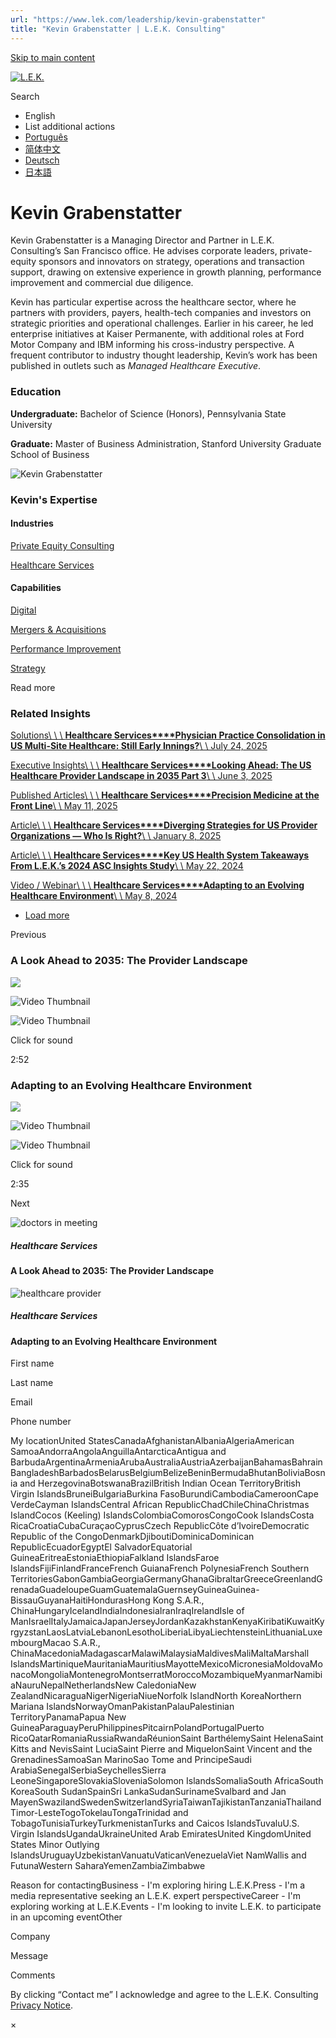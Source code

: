```yaml
---
url: "https://www.lek.com/leadership/kevin-grabenstatter"
title: "Kevin Grabenstatter | L.E.K. Consulting"
---
```


[Skip to main content](https://www.lek.com/leadership/kevin-grabenstatter#main-content)

[![L.E.K.](https://www.lek.com/themes/lek/images/new-logo.svg)](https://www.lek.com/ "L.E.K.")

Search

- English
- List additional actions
- [Português](https://www.lek.com/pt-br/lek-brazil)
- [简体中文](https://www.lek.com/zh-hant/lek-china)
- [Deutsch](https://www.lek.com/de/lek-germany)
- [日本語](https://www.lek.com/ja/lek-japan)

# Kevin Grabenstatter

Kevin Grabenstatter is a Managing Director and Partner in L.E.K. Consulting’s San Francisco office. He advises corporate leaders, private-equity sponsors and innovators on strategy, operations and transaction support, drawing on extensive experience in growth planning, performance improvement and commercial due diligence.

Kevin has particular expertise across the healthcare sector, where he partners with providers, payers, health-tech companies and investors on strategic priorities and operational challenges. Earlier in his career, he led enterprise initiatives at Kaiser Permanente, with additional roles at Ford Motor Company and IBM informing his cross-industry perspective. A frequent contributor to industry thought leadership, Kevin’s work has been published in outlets such as _Managed Healthcare Executive_.

### Education

**Undergraduate:** Bachelor of Science (Honors), Pennsylvania State University

**Graduate:** Master of Business Administration, Stanford University Graduate School of Business

![Kevin Grabenstatter](https://www.lek.com/sites/default/files/profile-images/kevin-grabenstatter-web.jpg)

### Kevin's Expertise

#### Industries

[Private Equity Consulting](https://www.lek.com/industries/private-equity-pe)

[Healthcare Services](https://www.lek.com/industries/healthcare-services)

#### Capabilities

[Digital](https://www.lek.com/capabilities/digital)

[Mergers & Acquisitions](https://www.lek.com/capabilities/mergers-acquisitions)

[Performance Improvement](https://www.lek.com/capabilities/performance-improvement)

[Strategy](https://www.lek.com/capabilities/strategy)

Read more

### Related Insights

[Solutions\\
\\
\\
**Healthcare Services****Physician Practice Consolidation in US Multi-Site Healthcare: Still Early Innings?**\\
\\
July 24, 2025](https://www.lek.com/insights/hea/us/so/physician-practice-consolidation-us-multi-site-healthcare-still-early-innings)

[Executive Insights\\
\\
\\
**Healthcare Services****Looking Ahead: The US Healthcare Provider Landscape in 2035 Part 3**\\
\\
June 3, 2025](https://www.lek.com/insights/hea/us/ei/looking-ahead-us-healthcare-provider-landscape-2035-part-3)

[Published Articles\\
\\
\\
**Healthcare Services****Precision Medicine at the Front Line**\\
\\
May 11, 2025](https://www.linkedin.com/pulse/precision-medicine-front-line-kevin-grabenstatter-tzq2c/?trackingId=RQJaAiLbRN%2B3f3gm46ZZDA%3D%3D)

[Article\\
\\
\\
**Healthcare Services****Diverging Strategies for US Provider Organizations — Who Is Right?**\\
\\
January 8, 2025](https://www.lek.com/insights/hea/us/ar/diverging-strategies-us-provider-organizations-who-right)

[Article\\
\\
\\
**Healthcare Services****Key US Health System Takeaways From L.E.K.’s 2024 ASC Insights Study**\\
\\
May 22, 2024](https://www.lek.com/insights/hea/us/ar/key-health-system-takeaways-leks-2024-asc-insights-study)

[Video / Webinar\\
\\
\\
**Healthcare Services****Adapting to an Evolving Healthcare Environment**\\
\\
May 8, 2024](https://www.lek.com/insights/hea/us/vd/adapting-evolving-healthcare-environment)

- [Load more](https://www.lek.com/leadership/kevin-grabenstatter?page=1 "Load more items")

Previous

### A Look Ahead to 2035: The Provider Landscape

![](https://fast.wistia.com/embed/medias/a1hddx10wp/swatch)

![Video Thumbnail](https://fast.wistia.com/embed/medias/a1hddx10wp/swatch)

![Video Thumbnail](https://embed-ssl.wistia.com/deliveries/b3b4bc983bfa9e03f673bbae53e8666f.webp?image_crop_resized=1920x1080)

Click for sound

2:52

### Adapting to an Evolving Healthcare Environment

![](https://fast.wistia.com/embed/medias/nrz816xi7m/swatch)

![Video Thumbnail](https://fast.wistia.com/embed/medias/nrz816xi7m/swatch)

![Video Thumbnail](https://embed-ssl.wistia.com/deliveries/0fc44754d32f0e67d57aac28671e61f0.webp?image_crop_resized=1280x720)

Click for sound

2:35

Next

![doctors in meeting](https://www.lek.com/sites/default/files/teaser-images/2035-provider-teaser.jpg)

##### Healthcare Services

#### A Look Ahead to 2035: The Provider Landscape

![healthcare provider](https://www.lek.com/sites/default/files/teaser-images/adapting-healthcare-environment-teaser.jpg)

##### Healthcare Services

#### Adapting to an Evolving Healthcare Environment

First name

Last name

Email

Phone number

My locationUnited StatesCanadaAfghanistanAlbaniaAlgeriaAmerican SamoaAndorraAngolaAnguillaAntarcticaAntigua and BarbudaArgentinaArmeniaArubaAustraliaAustriaAzerbaijanBahamasBahrainBangladeshBarbadosBelarusBelgiumBelizeBeninBermudaBhutanBoliviaBosnia and HerzegovinaBotswanaBrazilBritish Indian Ocean TerritoryBritish Virgin IslandsBruneiBulgariaBurkina FasoBurundiCambodiaCameroonCape VerdeCayman IslandsCentral African RepublicChadChileChinaChristmas IslandCocos (Keeling) IslandsColombiaComorosCongoCook IslandsCosta RicaCroatiaCubaCuraçaoCyprusCzech RepublicCôte d’IvoireDemocratic Republic of the CongoDenmarkDjiboutiDominicaDominican RepublicEcuadorEgyptEl SalvadorEquatorial GuineaEritreaEstoniaEthiopiaFalkland IslandsFaroe IslandsFijiFinlandFranceFrench GuianaFrench PolynesiaFrench Southern TerritoriesGabonGambiaGeorgiaGermanyGhanaGibraltarGreeceGreenlandGrenadaGuadeloupeGuamGuatemalaGuernseyGuineaGuinea-BissauGuyanaHaitiHondurasHong Kong S.A.R., ChinaHungaryIcelandIndiaIndonesiaIranIraqIrelandIsle of ManIsraelItalyJamaicaJapanJerseyJordanKazakhstanKenyaKiribatiKuwaitKyrgyzstanLaosLatviaLebanonLesothoLiberiaLibyaLiechtensteinLithuaniaLuxembourgMacao S.A.R., ChinaMacedoniaMadagascarMalawiMalaysiaMaldivesMaliMaltaMarshall IslandsMartiniqueMauritaniaMauritiusMayotteMexicoMicronesiaMoldovaMonacoMongoliaMontenegroMontserratMoroccoMozambiqueMyanmarNamibiaNauruNepalNetherlandsNew CaledoniaNew ZealandNicaraguaNigerNigeriaNiueNorfolk IslandNorth KoreaNorthern Mariana IslandsNorwayOmanPakistanPalauPalestinian TerritoryPanamaPapua New GuineaParaguayPeruPhilippinesPitcairnPolandPortugalPuerto RicoQatarRomaniaRussiaRwandaRéunionSaint BarthélemySaint HelenaSaint Kitts and NevisSaint LuciaSaint Pierre and MiquelonSaint Vincent and the GrenadinesSamoaSan MarinoSao Tome and PrincipeSaudi ArabiaSenegalSerbiaSeychellesSierra LeoneSingaporeSlovakiaSloveniaSolomon IslandsSomaliaSouth AfricaSouth KoreaSouth SudanSpainSri LankaSudanSurinameSvalbard and Jan MayenSwazilandSwedenSwitzerlandSyriaTaiwanTajikistanTanzaniaThailandTimor-LesteTogoTokelauTongaTrinidad and TobagoTunisiaTurkeyTurkmenistanTurks and Caicos IslandsTuvaluU.S. Virgin IslandsUgandaUkraineUnited Arab EmiratesUnited KingdomUnited States Minor Outlying IslandsUruguayUzbekistanVanuatuVaticanVenezuelaViet NamWallis and FutunaWestern SaharaYemenZambiaZimbabwe

Reason for contactingBusiness - I'm exploring hiring L.E.K.Press - I'm a media representative seeking an L.E.K. expert perspectiveCareer - I'm exploring working at L.E.K.Events - I'm looking to invite L.E.K. to participate in an upcoming eventOther

Company

Message

Comments

By clicking “Contact me” I acknowledge and agree to the L.E.K. Consulting [Privacy Notice](https://www.lek.com/lek-consulting-privacy-policy).

×